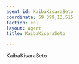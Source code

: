 ```yaml
---
agent_id: KaibaKisaraSeto
coordinate: 59.399,13.515
faction: enl
layout: agent
title: KaibaKisaraSeto

---
```


KaibaKisaraSeto
